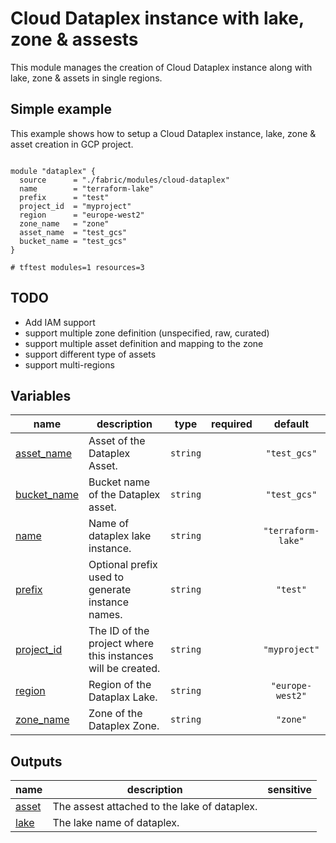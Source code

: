 # Cloud Dataplex instance with lake, zone & assests

This module manages the creation of Cloud Dataplex instance along with lake, zone & assets in single regions. 


## Simple example

This example shows how to setup a Cloud Dataplex instance, lake, zone & asset creation in GCP project.

```hcl

module "dataplex" {
  source      = "./fabric/modules/cloud-dataplex"
  name        = "terraform-lake"
  prefix      = "test"
  project_id  = "myproject"
  region      = "europe-west2"
  zone_name   = "zone"
  asset_name  = "test_gcs"
  bucket_name = "test_gcs"
}

# tftest modules=1 resources=3
```
## TODO

- Add IAM support
- support multiple zone definition (unspecified, raw, curated)
- support multiple asset definition and mapping to the zone
- support different type of assets
- support multi-regions

<!-- BEGIN TFDOC -->

## Variables

| name | description | type | required | default |
|---|---|:---:|:---:|:---:|
| [asset_name](variables.tf#L18) | Asset of the Dataplex Asset. | <code>string</code> |  | <code>&#34;test_gcs&#34;</code> |
| [bucket_name](variables.tf#L24) | Bucket name of the Dataplex asset. | <code>string</code> |  | <code>&#34;test_gcs&#34;</code> |
| [name](variables.tf#L30) | Name of dataplex lake instance. | <code>string</code> |  | <code>&#34;terraform-lake&#34;</code> |
| [prefix](variables.tf#L36) | Optional prefix used to generate instance names. | <code>string</code> |  | <code>&#34;test&#34;</code> |
| [project_id](variables.tf#L42) | The ID of the project where this instances will be created. | <code>string</code> |  | <code>&#34;myproject&#34;</code> |
| [region](variables.tf#L48) | Region of the Dataplax Lake. | <code>string</code> |  | <code>&#34;europe-west2&#34;</code> |
| [zone_name](variables.tf#L54) | Zone of the Dataplex Zone. | <code>string</code> |  | <code>&#34;zone&#34;</code> |

## Outputs

| name | description | sensitive |
|---|---|:---:|
| [asset](outputs.tf#L17) | The assest attached to the lake of dataplex. |  |
| [lake](outputs.tf#L22) | The lake name of dataplex. |  |

<!-- END TFDOC -->
